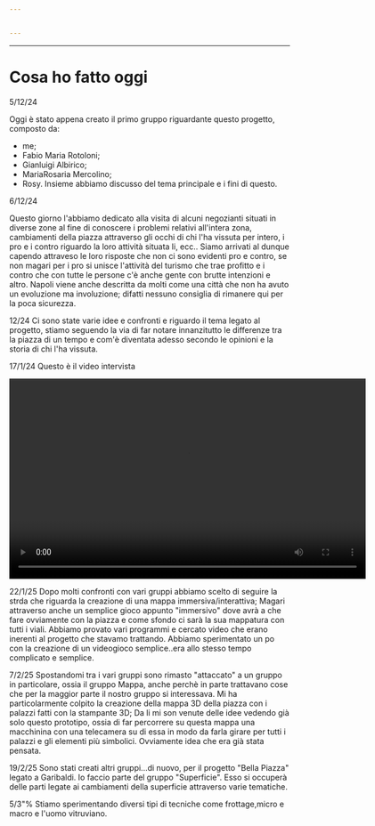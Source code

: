 ```yaml
---


---
```


---

# Cosa ho fatto oggi
5/12/24

Oggi è stato appena creato il primo gruppo riguardante questo progetto, composto da:
- me;
- Fabio Maria Rotoloni;
- Gianluigi Albirico;
- MariaRosaria Mercolino;
- Rosy.
Insieme abbiamo discusso del tema principale e i fini di questo.

6/12/24

Questo giorno l'abbiamo dedicato alla visita di alcuni negozianti situati in diverse zone al fine di conoscere i problemi relativi all'intera zona, cambiamenti della piazza attraverso gli occhi di chi l'ha vissuta per intero, i pro e i contro riguardo la loro attività situata li, ecc..
Siamo arrivati al dunque capendo attraveso le loro risposte che non ci sono evidenti pro e contro, se non magari per i pro si unisce l'attività del turismo che trae profitto e i contro che con tutte le persone c'è anche gente con brutte intenzioni e altro.
Napoli viene anche descritta da molti come una città che non ha avuto un evoluzione ma involuzione; difatti nessuno consiglia di rimanere qui per la poca sicurezza.

12/24
Ci sono state varie idee e confronti e  riguardo il tema legato al progetto, stiamo seguendo la via di far notare innanzitutto le differenze tra la piazza di un tempo e com'è diventata adesso secondo le opinioni e la storia di chi l'ha vissuta.

17/1/24
Questo è il video intervista


<video width="640" height="360" controls>
  <source src="../video-intervista.mp4" type="video/mp4">
</video>

22/1/25
Dopo molti confronti con vari gruppi abbiamo scelto di seguire la strda che riguarda la creazione di una mappa immersiva/interattiva;
Magari attraverso anche un semplice gioco appunto "immersivo" dove avrà a che fare ovviamente con la piazza e come sfondo ci sarà la sua mappatura con tutti i viali. 
Abbiamo provato vari programmi e cercato video che erano inerenti al progetto che stavamo trattando.
Abbiamo sperimentato un po con la creazione di un videogioco semplice..era allo stesso tempo complicato e semplice.

7/2/25
Spostandomi tra i vari gruppi sono rimasto "attaccato" a un gruppo in particolare, ossia il gruppo Mappa, anche perchè in parte trattavano cose che per la maggior parte il nostro gruppo si interessava.
Mi ha particolarmente colpito la creazione della mappa 3D della piazza con i palazzi fatti con la stampante 3D;
Da li mi son venute delle idee vedendo già solo questo prototipo, ossia di far percorrere su questa mappa una macchinina con una telecamera su di essa in modo da farla girare per tutti i palazzi e gli elementi più simbolici.
Ovviamente idea che era già stata pensata.

19/2/25
Sono stati creati altri gruppi...di nuovo, per il progetto "Bella Piazza" legato a Garibaldi.
Io faccio parte del gruppo "Superficie". Esso si occuperà delle parti legate ai cambiamenti della superficie attraverso varie tematiche.

5/3"%
Stiamo sperimentando diversi tipi di tecniche come frottage,micro e macro  e l'uomo vitruviano.